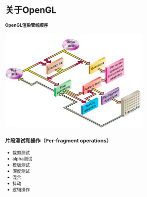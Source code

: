 # 关于OpenGL

#### OpenGL渲染管线顺序

![OpenGL](imgs/opengl_order_of_operations.png)


### 片段测试和操作（Per-fragment operations）
- 裁剪测试
- alpha测试
- 模版测试
- 深度测试
- 混合
- 抖动
- 逻辑操作